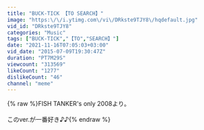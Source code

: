 ```yaml
---
title: "BUCK-TICK 【TO SEARCH】"
image: "https:\/\/i.ytimg.com\/vi\/DRkste9TJY8\/hqdefault.jpg"
vid_id: "DRkste9TJY8"
categories: "Music"
tags: ["BUCK-TICK","【TO","SEARCH】"]
date: "2021-11-16T07:05:03+03:00"
vid_date: "2015-07-09T19:30:47Z"
duration: "PT7M29S"
viewcount: "313569"
likeCount: "1277"
dislikeCount: "46"
channel: "meme"
---
```

{% raw %}FISH TANKER's only 2008より。<br /><br />このver.が一番好き♪♪{% endraw %}
